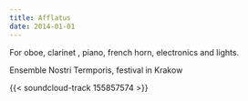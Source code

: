 ```yaml
---
title: Afflatus
date: 2014-01-01
---
```

For oboe, clarinet , piano, french horn, electronics and lights.

Ensemble Nostri Termporis, festival in Krakow

{{< soundcloud-track 155857574 >}}
 